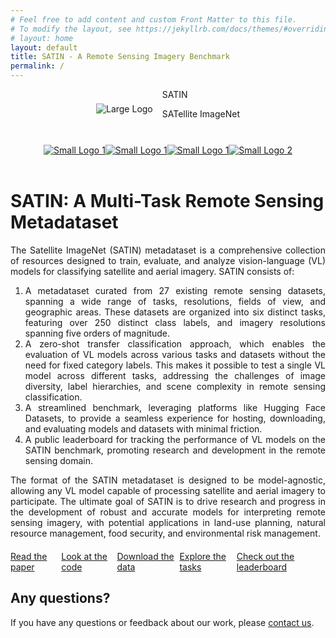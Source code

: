 ```yaml
---
# Feel free to add content and custom Front Matter to this file.
# To modify the layout, see https://jekyllrb.com/docs/themes/#overriding-theme-defaults
# layout: home
layout: default
title: SATIN - A Remote Sensing Imagery Benchmark
permalink: /
---
```


<!-- Logo and Text -->
<div style="display: flex; align-items: center; justify-content: center;">
  <img href="{{ site.baseurl }}" class="large-logo" src="{{ site.baseurl }}/assets/images/gold_logo_transparent.png" alt="Large Logo" style="margin-right: 15px;" />
  <div>
  <p class="satin-title" style="margin: 0;">SATIN</p>
  <p class="satin-subtitle-text">
    <span class="satin-subtitle-uc" style="margin: 0;">SAT</span><span class="satin-subtitle-lc" style="margin: 0;">ellite </span>
    <span class="satin-subtitle-uc" style="margin: 0;">I</span><span class="satin-subtitle-lc" style="margin: 0;">mage</span><span class="satin-subtitle-uc" style="margin: 0;">N</span><span class="satin-subtitle-lc" style="margin: 0;">et</span>
  </p>
  </div>
</div>
<br>


<div class="small-logos-container" style="display: flex; justify-content: center; margin-top: 10px;">
  <a href="https://caml-lab.com/">
    <img class="small-logo" src="{{ site.baseurl }}/assets/images/caml_logo.png" alt="Small Logo 1" />
  </a>
  <a href="https://caml-lab.com/">
    <img class="small-logo" src="{{ site.baseurl }}/assets/images/cam_logo.svg" alt="Small Logo 1" />
  </a>
  <a href="https://visailab.github.io/index.html">
    <img class="small-logo" src="{{ site.baseurl }}/assets/images/vail_logo.png" alt="Small Logo 1" />
  </a>
  <a href="https://visailab.github.io/index.html">
    <img class="small-logo" src="{{ site.baseurl }}/assets/images/hku_logo.png" alt="Small Logo 2" />
  </a>
</div>
<!-- Institution Logos
<div class="logo-container">
  <a href="https://caml-lab.com/">
    <img class="small-logo" src="{{ site.baseurl }}/assets/images/caml_logo.png" alt="Small Logo 1" />
  </a>
  <a href="https://visailab.github.io/index.html">
    <img class="small-logo" src="{{ site.baseurl }}/assets/images/vail_logo.png" alt="Small Logo 1" />
  </a>
  <a href="https://caml-lab.com/">
    <img class="small-logo" src="{{ site.baseurl }}/assets/images/cam_logo.svg" alt="Small Logo 1" />
  </a>
  <a href="https://visailab.github.io/index.html">
    <img class="small-logo" src="{{ site.baseurl }}/assets/images/hku_logo.png" alt="Small Logo 2" />
  </a>
</div>
-->
<br>

#  SATIN: A Multi-Task Remote Sensing Metadataset
<div style="text-align: justify;">

  <p>The Satellite ImageNet (SATIN) metadataset is a comprehensive collection of resources designed to train, evaluate, and analyze vision-language (VL) models for classifying satellite and aerial imagery. SATIN consists of:</p>
  <ol>
    <li>A metadataset curated from 27 existing remote sensing datasets, spanning a wide range of tasks, resolutions, fields of view, and geographic areas. These datasets are organized into six distinct tasks, featuring over 250 distinct class labels, and imagery resolutions spanning five orders of magnitude.</li>
    <li>A zero-shot transfer classification approach, which enables the evaluation of VL models across various tasks and datasets without the need for fixed category labels. This makes it possible to test a single VL model across different tasks, addressing the challenges of image diversity, label hierarchies, and scene complexity in remote sensing classification.</li>
    <li>A streamlined benchmark, leveraging platforms like Hugging Face Datasets, to provide a seamless experience for hosting, downloading, and evaluating models and datasets with minimal friction.</li>
    <li>A public leaderboard for tracking the performance of VL models on the SATIN benchmark, promoting research and development in the remote sensing domain.</li>
  </ol>
  <p>The format of the SATIN metadataset is designed to be model-agnostic, allowing any VL model capable of processing satellite and aerial imagery to participate. The ultimate goal of SATIN is to drive research and progress in the development of robust and accurate models for interpreting remote sensing imagery, with potential applications in land-use planning, natural resource management, food security, and environmental risk management.</p>



</div>


<div class="button-row" style="display: flex; justify-content: center; margin-top: 20px;">
  <a href="{{ site.paper_link }}" class="button">Read the paper</a>
  <a href="{{ site.baseurl }}/_pages/code" class="button">Look at the code</a>
  <a href="{{ site.huggingface_link }}" class="button">Download the data</a>
  <a href="{{ site.baseurl }}/_pages/tasks" class="button">Explore the tasks</a>
  <a href="{{ site.baseurl }}/_pages/leaderboard" class="button">Check out the leaderboard</a>
</div>
<!--<div class="button-row" style="display: flex; justify-content: center; margin-top: 20px;">
  <a href="{{ site.baseurl }}/_pages/tasks" class="button">Explore the tasks</a>
  <a href="{{ site.baseurl }}/_pages/leaderboard" class="button">Check out the leaderboard</a>
</div>-->

<!--
## Citation
If you have used our benchmark or have found our work useful in your research, please cite our paper:

```bibtex
@article{roberts2023satin,
  title        = {SATIN: A Multi-Task Metadataset for Classifying Satellite Imagery using Vision-Language Models},
  author       = {Jonathan Roberts, Kai Han and Samuel Albanie},
  year         = {2023},
  journal      = {arXiv preprint arXiv:INSERT_NUM}
}
```
-->


## Any questions?
If you have any questions or feedback about our work, please [contact us](mailto:jdr53@cam.ac.uk).
